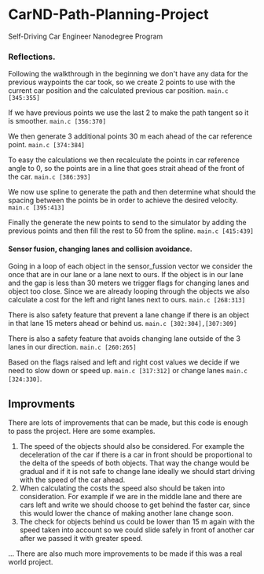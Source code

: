 # CarND-Path-Planning-Project
Self-Driving Car Engineer Nanodegree Program
   
### Reflections.

Following the walkthrough in the beginning we don't have any data for the previous waypoints the car took, so we create 2 points to use with the current car position and the calculated previous car position. 
`main.c [345:355]`

If we have previous points we use the last 2 to make the path tangent so it is smoother. 
`main.c [356:370]`

We then generate 3 additional points 30 m each ahead of the car reference point. 
`main.c [374:384]`

To easy the calculations we then recalculate the points in car reference angle to 0, so the points are in a line that goes strait ahead of the front of the car.
`main.c [386:393]`

We now use spline to generate the path and then determine what should the spacing between the points be in order to achieve the desired velocity. 
`main.c [395:413]`

Finally the generate the new points to send to the simulator by adding the previous points and then fill the rest to 50 from the spline.
`main.c [415:439]`
 

#### Sensor fusion, changing lanes and collision avoidance.  

Going in a loop of each object in the sensor_fussion vector we consider the once that are in our lane or a lane next to ours. If the object is in our lane and the gap is less than 30 meters we trigger flags for changing lanes and object too close. 
Since we are already looping through the objects we also calculate a cost for the left and right lanes next to ours. 
`main.c [268:313]`

There is also safety feature that prevent a lane change if there is an object in that lane 15 meters ahead or behind us.
`main.c [302:304],[307:309]` 

There is also a safety feature that avoids changing lane outside of the 3 lanes in our direction.
`main.c [260:265]`

Based on the flags raised and left and right cost values we decide if we need to slow down or speed up. `main.c [317:312]` or change lanes `main.c [324:330]`.


## Improvments

There are lots of improvements that can be made, but this code is enough to pass the project. 
Here are some examples. 

1. The speed of the objects should also be considered. For example the deceleration of the car if there is a car in front should be proportional to the delta of the speeds of both objects. That way the change would be gradual and if it is not safe to change lane ideally we should start driving with the speed of the car ahead. 
2. When calculating the costs the speed also should be taken into consideration. For example if we are in the middle lane and there are cars left and write we should choose to get behind the faster car, since this would lower the chance of making another lane change soon. 
3. The check for objects behind us could be lower than 15 m again with the speed taken into account so we could slide safely in front of another car after we passed it with greater speed. 

... 
There are also much more improvements to be made if this was a real world project.
